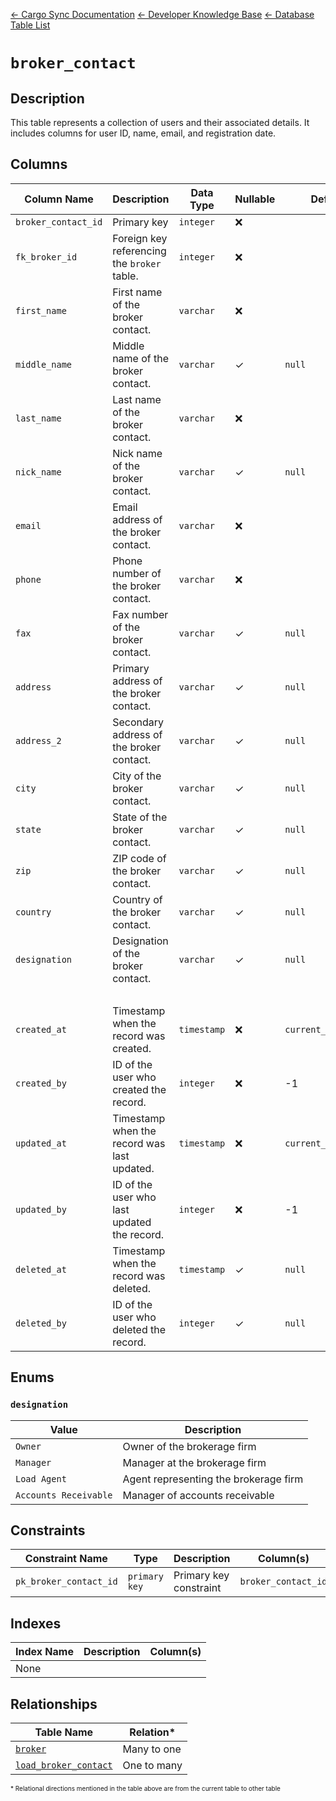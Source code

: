 [← Cargo Sync Documentation](../../../../readme.md) [← Developer Knowledge Base](../../readme.md) [← Database Table List](../database-design.md)

# `broker_contact`

## Description

This table represents a collection of users and their associated details. It includes columns for user ID, name, email, and registration date.

## Columns

|Column Name|Description|Data Type|Nullable|Default|
|-|-|-|-|-|
|`broker_contact_id`|Primary key|`integer`|❌||
|`fk_broker_id`|Foreign key referencing the `broker` table.|`integer`|❌||
|`first_name`|First name of the broker contact.|`varchar`|❌||
|`middle_name`|Middle name of the broker contact.|`varchar`|✓|`null`|
|`last_name`|Last name of the broker contact.|`varchar`|❌||
|`nick_name`|Nick name of the broker contact.|`varchar`|✓|`null`|
|`email`|Email address of the broker contact.|`varchar`|❌||
|`phone`|Phone number of the broker contact.|`varchar`|❌||
|`fax`|Fax number of the broker contact.|`varchar`|✓|`null`|
|`address`|Primary address of the broker contact.|`varchar`|✓|`null`|
|`address_2`|Secondary address of the broker contact.|`varchar`|✓|`null`|
|`city`|City of the broker contact.|`varchar`|✓|`null`|
|`state`|State of the broker contact.|`varchar`|✓|`null`|
|`zip`|ZIP code of the broker contact.|`varchar`|✓|`null`|
|`country`|Country of the broker contact.|`varchar`|✓|`null`|
|`designation`|Designation of the broker contact.|`varchar`|✓|`null`|
|&nbsp;|
|`created_at`|Timestamp when the record was created.|`timestamp`|❌|`current_timestamp`|
|`created_by`|ID of the user who created the record.|`integer`|❌|-1|
|`updated_at`|Timestamp when the record was last updated.|`timestamp`|❌|`current_timestamp`|
|`updated_by`|ID of the user who last updated the record.|`integer`|❌|-1|
|`deleted_at`|Timestamp when the record was deleted.|`timestamp`|✓|`null`|
|`deleted_by`|ID of the user who deleted the record.|`integer`|✓|`null`|

## Enums

### `designation`

|Value|Description|
|-|-|
|`Owner`|Owner of the brokerage firm|
|`Manager`|Manager at the brokerage firm|
|`Load Agent`|Agent representing the brokerage firm|
|`Accounts Receivable`|Manager of accounts receivable|


## Constraints

|Constraint Name|Type|Description|Column(s)|
|--|--|--|--|
|`pk_broker_contact_id`|`primary key`|Primary key constraint|`broker_contact_id`|

## Indexes

|Index Name|Description|Column(s)|
|-|-|-|
|None|

## Relationships

|Table Name|Relation*|
|-|-|
|[`broker`](./broker-table.md)|Many to one|
|[`load_broker_contact`](./load_broker_contact-table.md)|One to many|



<span style="font-size:10px">\* Relational directions mentioned in the table above are from the current table to other table</span>